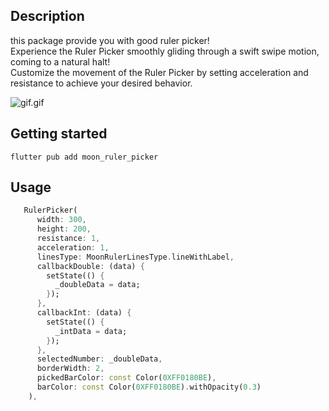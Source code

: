

## Description
this package provide you with good ruler picker! <br/>
Experience the Ruler Picker smoothly gliding through a swift swipe motion, coming to a natural halt! <br/>
Customize the movement of the Ruler Picker by setting acceleration and resistance to achieve your desired behavior. <br/>

![gif.gif](gif.gif)

## Getting started

```
flutter pub add moon_ruler_picker
```

## Usage

``` dart
   RulerPicker(
      width: 300,
      height: 200,
      resistance: 1,
      acceleration: 1,
      linesType: MoonRulerLinesType.lineWithLabel,
      callbackDouble: (data) {
        setState(() {
          _doubleData = data;
        });
      },
      callbackInt: (data) {
        setState(() {
          _intData = data;
        });
      },
      selectedNumber: _doubleData,
      borderWidth: 2,
      pickedBarColor: const Color(0XFF0180BE),
      barColor: const Color(0XFF0180BE).withOpacity(0.3)
    ),
```





